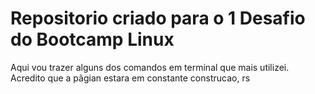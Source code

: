 # Repositorio criado para o 1 Desafio do Bootcamp Linux

Aqui vou trazer alguns dos comandos em terminal que mais utilizei.
Acredito que a pãgian estara em constante construcao, rs
